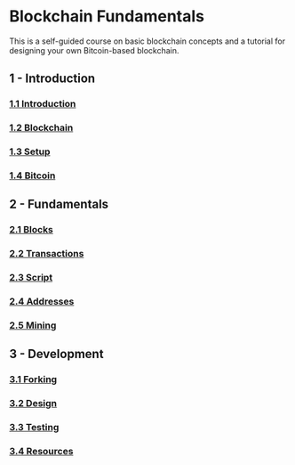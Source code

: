 # Blockchain Fundamentals
This is a self-guided course on basic blockchain concepts and a tutorial for designing your own Bitcoin-based blockchain.

## 1 - Introduction

### [1.1 Introduction](1-Introduction/1.1-Introduction.md)
### [1.2 Blockchain](1-Introduction/1.2-Blockchain.md)
### [1.3 Setup](1-Introduction/1.3-Setup.md)
### [1.4 Bitcoin](1-Introduction/1.4-Bitcoin.md)

## 2 - Fundamentals

### [2.1 Blocks](2-Fundamentals/2.1-Blocks.md)
### [2.2 Transactions](2-Fundamentals/2.2-Transactions.md)
### [2.3 Script](2-Fundamentals/2.3-Script.md)
### [2.4 Addresses](2-Fundamentals/2.4-Addresses.md)
### [2.5 Mining](2-Fundamentals/2.4-Mining.md)

## 3 - Development

### [3.1 Forking](3-Development/3.1-Forking.md)
### [3.2 Design](3-Development/3.2-Design.md)
### [3.3 Testing](3-Development/3.3-Testing.md)
### [3.4 Resources](3-Development/3.4-Resources.md)
